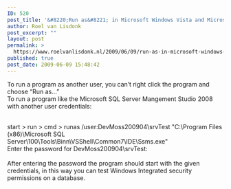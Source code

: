 ```yaml
---
ID: 520
post_title: '&#8220;Run as&#8221; in Microsoft Windows Vista and Microsoft Windows 2008'
author: Roel van Lisdonk
post_excerpt: ""
layout: post
permalink: >
  https://www.roelvanlisdonk.nl/2009/06/09/run-as-in-microsoft-windows-vista-and-microsoft-windows-2008/
published: true
post_date: 2009-06-09 15:48:42
---
```

<p>To run a program as another user, you can’t right click the program and choose “Run as…”   <br />To run a program like the Microsoft SQL Server Mangement Studio 2008 with another user credentials:</p>  <p>   <br /> start &gt; run &gt; cmd &gt; runas /user:DevMoss200904\srvTest &quot;C:\Program Files (x86)\Microsoft SQL Server\100\Tools\Binn\VSShell\Common7\IDE\Ssms.exe&quot;    <br />Enter the password for DevMoss200904\srvTest:    <br />    <br />After entering the password the program should start with the given credentials, in this way you can test Windows Integrated security permissions on a database.</p>
